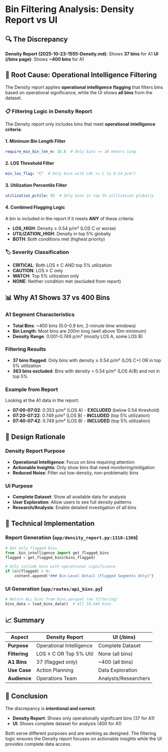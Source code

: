 # Bin Filtering Analysis: Density Report vs UI

## 🔍 **The Discrepancy**

**Density Report (2025-10-23-1555-Density.md)**: Shows **37 bins** for A1
**UI (/bins page)**: Shows **~400 bins** for A1

## 🎯 **Root Cause: Operational Intelligence Filtering**

The Density report applies **operational intelligence flagging** that filters bins based on operational significance, while the UI shows **all bins** from the dataset.

### 📋 **Filtering Logic in Density Report**

The Density report only includes bins that meet **operational intelligence criteria**:

#### 1. **Minimum Bin Length Filter**
```yaml
require_min_bin_len_m: 10.0  # Only bins >= 10 meters long
```

#### 2. **LOS Threshold Filter**
```yaml
min_los_flag: "C"  # Only bins with LOS >= C (≥ 0.54 p/m²)
```

#### 3. **Utilization Percentile Filter**
```yaml
utilization_pctile: 95  # Only bins in top 5% utilization globally
```

#### 4. **Combined Flagging Logic**
A bin is included in the report if it meets **ANY** of these criteria:
- **LOS_HIGH**: Density ≥ 0.54 p/m² (LOS C or worse)
- **UTILIZATION_HIGH**: Density in top 5% globally
- **BOTH**: Both conditions met (highest priority)

### 🏷️ **Severity Classification**
- **CRITICAL**: Both LOS ≥ C AND top 5% utilization
- **CAUTION**: LOS ≥ C only  
- **WATCH**: Top 5% utilization only
- **NONE**: Neither condition met (excluded from report)

## 📊 **Why A1 Shows 37 vs 400 Bins**

### **A1 Segment Characteristics**
- **Total Bins**: ~400 bins (0.0-0.9 km, 2-minute time windows)
- **Bin Length**: Most bins are 200m long (well above 10m minimum)
- **Density Range**: 0.001-0.749 p/m² (mostly LOS A, some LOS B)

### **Filtering Results**
- **37 bins flagged**: Only bins with density ≥ 0.54 p/m² (LOS C+) OR in top 5% utilization
- **363 bins excluded**: Bins with density < 0.54 p/m² (LOS A/B) and not in top 5%

### **Example from Report**
Looking at the A1 data in the report:
- **07:00-07:02**: 0.353 p/m² (LOS A) - **EXCLUDED** (below 0.54 threshold)
- **07:20-07:22**: 0.749 p/m² (LOS B) - **INCLUDED** (top 5% utilization)
- **07:40-07:42**: 0.749 p/m² (LOS B) - **INCLUDED** (top 5% utilization)

## 🎯 **Design Rationale**

### **Density Report Purpose**
- **Operational Intelligence**: Focus on bins requiring attention
- **Actionable Insights**: Only show bins that need monitoring/mitigation
- **Reduced Noise**: Filter out low-density, non-problematic bins

### **UI Purpose**  
- **Complete Dataset**: Show all available data for analysis
- **User Exploration**: Allow users to see full density patterns
- **Research/Analysis**: Enable detailed investigation of all bins

## 🔧 **Technical Implementation**

### **Report Generation** (`app/density_report.py:1318-1366`)
```python
# Get only flagged bins
from .bin_intelligence import get_flagged_bins
flagged = get_flagged_bins(bins_flagged)

# Only include bins with operational significance
if len(flagged) > 0:
    content.append("### Bin-Level Detail (Flagged Segments Only)")
```

### **UI Generation** (`app/routes/api_bins.py`)
```python
# Return ALL bins from bins.parquet (no filtering)
bins_data = load_bins_data()  # All 19,440 bins
```

## 📈 **Summary**

| Aspect | Density Report | UI (/bins) |
|--------|----------------|------------|
| **Purpose** | Operational Intelligence | Complete Dataset |
| **Filtering** | LOS ≥ C OR Top 5% Util | None (all bins) |
| **A1 Bins** | 37 (flagged only) | ~400 (all bins) |
| **Use Case** | Action Planning | Data Exploration |
| **Audience** | Operations Team | Analysts/Researchers |

## 🎯 **Conclusion**

The discrepancy is **intentional and correct**:
- **Density Report**: Shows only operationally significant bins (37 for A1)
- **UI**: Shows complete dataset for analysis (400 for A1)

Both serve different purposes and are working as designed. The filtering logic ensures the Density report focuses on actionable insights while the UI provides complete data access.
